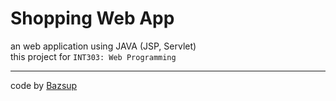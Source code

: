 # Shopping Web App
an web application using JAVA (JSP, Servlet)  
this project for `INT303: Web Programming`

___
code by [Bazsup](https://github.com/bazsup)
